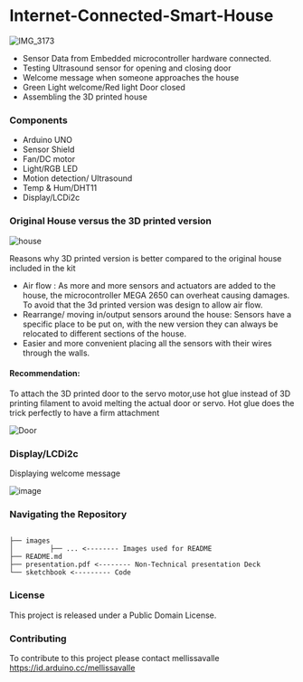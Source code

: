 # Internet-Connected-Smart-House
![IMG_3173](https://user-images.githubusercontent.com/74070082/151723021-02d6ce09-7025-42d1-b774-8ec367704b51.jpg)

- Sensor Data from Embedded microcontroller hardware connected. 
- Testing Ultrasound sensor for opening and closing door
- Welcome message when someone approaches the house
- Green Light welcome/Red light Door closed
- Assembling the 3D printed house

### Components
- Arduino UNO
- Sensor Shield
- Fan/DC motor
- Light/RGB LED
- Motion detection/ Ultrasound
- Temp & Hum/DHT11
- Display/LCDi2c

### Original House versus the 3D printed version
![house](https://user-images.githubusercontent.com/74070082/151723806-65ce9357-7009-4b05-b1d2-b01c6591db0c.png)

Reasons why 3D printed version is better compared to the original house included in the kit
- Air flow : As more and more sensors and actuators are added to the house, the
microcontroller MEGA 2650 can overheat causing damages. To avoid that the 3d printed
version was design to allow air flow.
- Rearrange/ moving in/output sensors around the house: Sensors have a specific place
to be put on, with the new version they can always be relocated to different sections of
the house.
- Easier and more convenient placing all the sensors with their wires through the walls.

#### Recommendation:
To attach the 3D printed door to the servo motor,use hot glue instead of 3D printing filament to
avoid melting the actual door or servo. Hot glue does the trick perfectly to have a firm attachment

![Door](https://user-images.githubusercontent.com/74070082/151723585-0e3d006f-37f7-495d-8d7d-75c456ea0596.png)

### Display/LCDi2c
Displaying welcome message

![image](https://user-images.githubusercontent.com/74070082/151882366-750c77ee-0309-4049-9f75-6caa38ebb557.png)

### Navigating the Repository
```

├── images
│         ├── ... <-------- Images used for README
├── README.md
├── presentation.pdf <-------- Non-Technical presentation Deck
└── sketchbook <--------- Code
```

### License

This project is released under a Public Domain License.
### Contributing

To contribute to this project please contact mellissavalle https://id.arduino.cc/mellissavalle

